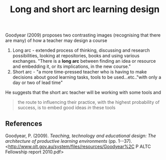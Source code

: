 ﻿---
title: Long and short arc learning design
---
Goodyear (2009) proposes two contrasting images (recognising that there are many) of how a teacher may design a course

1. Long arc - extended process of thinking, discussing and research possibilities, looking at repositories, books and using various exchanges. "There is a **long arc** between finding an idea or resource and embedding it, or its implications, in the new course."
2. Short arc - "a more time-pressed teacher who is having to make decisions about good learning tasks, tools to be used...etc.."with only a day or two of lead time"

He suggests that the short arc teacher will be working with some tools and
> the route to influencing their practice, with the highest probability of success, is to embed good ideas _in_ these tools

## References

Goodyear, P. (2009). *Teaching, technology and educational design: The architecture of productive learning environments* (pp. 1--37). <http://www.olt.gov.au/system/files/resources/Goodyear%2C P ALTC Fellowship report 2010.pdf>